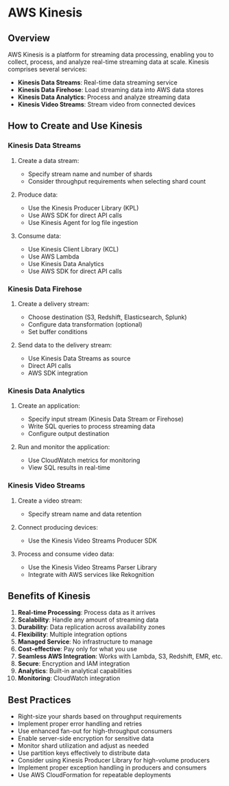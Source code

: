  # AWS Kinesis

## Overview
AWS Kinesis is a platform for streaming data processing, enabling you to collect, process, and analyze real-time streaming data at scale. Kinesis comprises several services:

- **Kinesis Data Streams**: Real-time data streaming service
- **Kinesis Data Firehose**: Load streaming data into AWS data stores
- **Kinesis Data Analytics**: Process and analyze streaming data
- **Kinesis Video Streams**: Stream video from connected devices

## How to Create and Use Kinesis

### Kinesis Data Streams
1. Create a data stream:
   - Specify stream name and number of shards
   - Consider throughput requirements when selecting shard count
   
2. Produce data:
   - Use the Kinesis Producer Library (KPL)
   - Use AWS SDK for direct API calls
   - Use Kinesis Agent for log file ingestion
   
3. Consume data:
   - Use Kinesis Client Library (KCL)
   - Use AWS Lambda
   - Use Kinesis Data Analytics
   - Use AWS SDK for direct API calls

### Kinesis Data Firehose
1. Create a delivery stream:
   - Choose destination (S3, Redshift, Elasticsearch, Splunk)
   - Configure data transformation (optional)
   - Set buffer conditions
   
2. Send data to the delivery stream:
   - Use Kinesis Data Streams as source
   - Direct API calls
   - AWS SDK integration

### Kinesis Data Analytics
1. Create an application:
   - Specify input stream (Kinesis Data Stream or Firehose)
   - Write SQL queries to process streaming data
   - Configure output destination
   
2. Run and monitor the application:
   - Use CloudWatch metrics for monitoring
   - View SQL results in real-time

### Kinesis Video Streams
1. Create a video stream:
   - Specify stream name and data retention
   
2. Connect producing devices:
   - Use the Kinesis Video Streams Producer SDK
   
3. Process and consume video data:
   - Use the Kinesis Video Streams Parser Library
   - Integrate with AWS services like Rekognition

## Benefits of Kinesis

1. **Real-time Processing**: Process data as it arrives
2. **Scalability**: Handle any amount of streaming data
3. **Durability**: Data replication across availability zones
4. **Flexibility**: Multiple integration options
5. **Managed Service**: No infrastructure to manage
6. **Cost-effective**: Pay only for what you use
7. **Seamless AWS Integration**: Works with Lambda, S3, Redshift, EMR, etc.
8. **Secure**: Encryption and IAM integration
9. **Analytics**: Built-in analytical capabilities
10. **Monitoring**: CloudWatch integration

## Best Practices

- Right-size your shards based on throughput requirements
- Implement proper error handling and retries
- Use enhanced fan-out for high-throughput consumers
- Enable server-side encryption for sensitive data
- Monitor shard utilization and adjust as needed
- Use partition keys effectively to distribute data
- Consider using Kinesis Producer Library for high-volume producers
- Implement proper exception handling in producers and consumers
- Use AWS CloudFormation for repeatable deployments